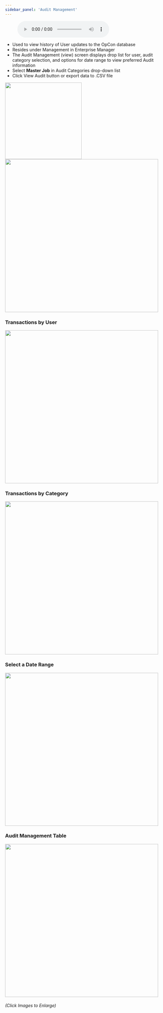 ```yaml
---
sidebar_panel: 'Audit Management'
---
```


<figure>
    <audio
        controls
        src="audiobasic/AuditManagement.mp3">
            Your browser does not support the
            <code>audio</code> element.
    </audio>
</figure>

* Used to view history of User updates to the OpCon database
* Resides under Management in Enterprise Manager
* The Audit Management (view) screen displays drop list for user, audit category selection, and options for date range to view preferred Audit information
* Select **Master Job** in Audit Categories drop-down list
* Click View Audit button or export data to .CSV file

<a href="imgbasic/295.png" target="_blank"><img src="imgbasic/295.png" width="250"></img></a>  
<a href="imgbasic/296.png" target="_blank"><img src="imgbasic/296.png" width="500"></img></a>  

### Transactions by User


<a href="imgbasic/297.png" target="_blank"><img src="imgbasic/297.png" width="500"></img></a>

### Transactions by Category


<a href="imgbasic/298.png" target="_blank"><img src="imgbasic/298.png" width="500"></img></a>

### Select a Date Range

<a href="imgbasic/299.png" target="_blank"><img src="imgbasic/299.png" width="500"></img></a>

### Audit Management Table

<a href="imgbasic/300.png" target="_blank"><img src="imgbasic/300.png" width="500"></img></a>

###### (Click Images to Enlarge)